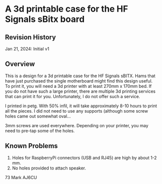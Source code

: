 # A 3d printable case for the HF Signals sBitx board

## Revision History
Jan 21, 2024:	Initial v1

## Overview
This is a design for a 3d printable case for the HF Signals sBITX. Hams that have just purchased the single motherboard might find this design useful. To print it, you will need a 3d printer with at least 270mm x 170mm bed. If you do not have such a large printer, there are multiple 3d printing services that can print it for you. Unfortunately, I do not offer such a service. 

I printed in petg. With 50% infil, it will take approximately 8-10 hours to print all the pieces. I did not need to use any supports (although some screw holes came out somewhat oval...

3mm screws are used everywhere. Depending on your printer, you may need to pre-tap some of the holes. 

## Known Problems
1. Holes for RaspberryPi connectors (USB and RJ45) are high by about 1-2 mm. 
2. No holes provided to attach speaker.


73
Mark
AJ6CU
